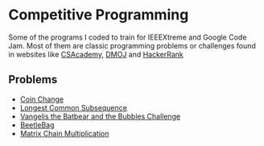 # Competitive Programming

Some of the programs I coded to train for IEEEXtreme and Google Code Jam.
Most of them are classic programming problems or challenges found in websites like [CSAcademy](csacademy.com), [DMOJ](dmoj.ca) and [HackerRank](hackerrank.com)

## Problems

- [Coin Change](https://github.com/AlecBp/competitive-programming/blob/master/CoinChange/src/coinchange/CoinChange.java)
- [Longest Common Subsequence](https://github.com/AlecBp/competitive-programming/blob/master/LongestCommonSubsequence/src/longestcommonsubsequence/LongestCommonSubsequence.java)
- [Vangelis the Batbear and the Bubbles Challenge](https://github.com/AlecBp/competitive-programming/blob/master/VangelisTheBatbearAndTheBubblesChallenge/src/vangelisthebatbearandthebubbleschallenge/VangelisTheBatbearAndTheBubblesChallenge.java)
- [BeetleBag](https://github.com/AlecBp/competitive-programming/blob/master/BeetleBag/src/beetlebag/BeetleBag.java)
- [Matrix Chain Multiplication](https://github.com/AlecBp/competitive-programming/blob/master/MatrixChainMultiplication/src/matrixchainmultiplication/MatrixChainMultiplication.java)
